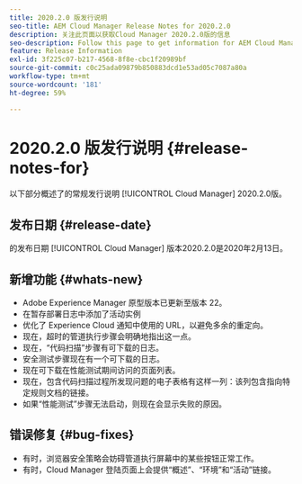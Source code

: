 ```yaml
---
title: 2020.2.0 版发行说明
seo-title: AEM Cloud Manager Release Notes for 2020.2.0
description: 关注此页面以获取Cloud Manager 2020.2.0版的信息
seo-description: Follow this page to get information for AEM Cloud Manager Release 2020.2.0
feature: Release Information
exl-id: 3f225c07-b217-4568-8f8e-cbc1f20989bf
source-git-commit: c0c25ada09879b850883dcd1e53ad05c7087a80a
workflow-type: tm+mt
source-wordcount: '181'
ht-degree: 59%

---
```


# 2020.2.0 版发行说明 {#release-notes-for}

以下部分概述了的常规发行说明 [!UICONTROL Cloud Manager] 2020.2.0版。

## 发布日期 {#release-date}

的发布日期 [!UICONTROL Cloud Manager] 版本2020.2.0是2020年2月13日。

## 新增功能 {#whats-new}

* Adobe Experience Manager 原型版本已更新至版本 22。
* 在暂存部署日志中添加了活动实例
* 优化了 Experience Cloud 通知中使用的 URL，以避免多余的重定向。
* 现在，超时的管道执行步骤会明确地指出这一点。
* 现在，“代码扫描”步骤有可下载的日志。
* 安全测试步骤现在有一个可下载的日志。
* 现在可下载在性能测试期间访问的页面列表。
* 现在，包含代码扫描过程所发现问题的电子表格有这样一列：该列包含指向特定规则文档的链接。
* 如果“性能测试”步骤无法启动，则现在会显示失败的原因。

## 错误修复 {#bug-fixes}

* 有时，浏览器安全策略会妨碍管道执行屏幕中的某些按钮正常工作。
* 有时，Cloud Manager 登陆页面上会提供“概述”、“环境”和“活动”链接。
